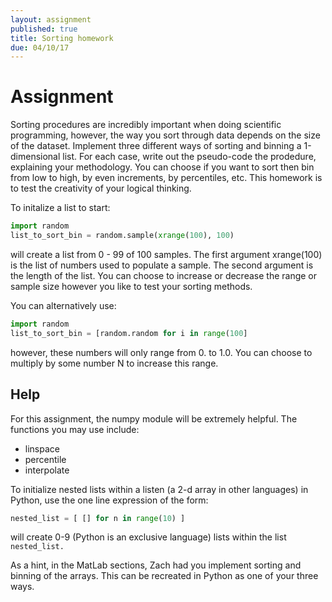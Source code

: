 ```yaml
---
layout: assignment
published: true
title: Sorting homework
due: 04/10/17
---
```


# Assignment
Sorting procedures are incredibly important when doing scientific programming, however, the way you sort through data depends on the size of the dataset.  Implement three different ways of sorting and binning a 1-dimensional list.  For each case, write out the pseudo-code the prodedure, explaining your methodology. You can choose if you want to sort then bin from low to high, by even increments, by percentiles, etc.  This homework is to test the creativity of your logical thinking.  

To initalize a list to start:
~~~ python
import random
list_to_sort_bin = random.sample(xrange(100), 100)
~~~
will create a list from 0 - 99 of 100 samples.  The first argument xrange(100) is the list of numbers used to populate a sample.  The second argument is the length of the list.  You can choose to increase or decrease the range or sample size however you like to test your sorting methods.

You can alternatively use:
~~~ python
import random
list_to_sort_bin = [random.random for i in range(100]
~~~
however, these numbers will only range from 0. to 1.0. You can choose to multiply by some number N to increase this range.


## Help
For this assignment, the numpy module will be extremely helpful.  The functions you may use include:
* linspace
* percentile
* interpolate


To initialize nested lists within a listen (a 2-d array in other languages) in Python, use the one line expression of the form:

~~~ python
nested_list = [ [] for n in range(10) ]
~~~
will create 0-9 (Python is an exclusive language) lists within the list `nested_list.`  


As a hint, in the MatLab sections, Zach had you implement sorting and binning of the arrays.  This can be recreated in Python as one of your three ways.
